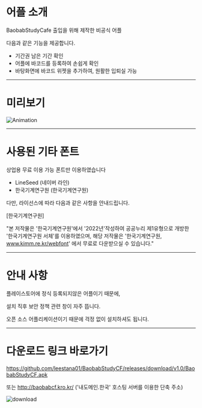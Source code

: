 # 어플 소개
BaobabStudyCafe 출입을 위해 제작한 비공식 어플

다음과 같은 기능을 제공합니다.
- 기간권 남은 기간 확인
- 어플에 바코드를 등록하여 손쉽게 확인
- 바탕화면에 바코드 위젯을 추가하여, 원활한 입퇴실 가능

---
# 미리보기
![Animation](https://user-images.githubusercontent.com/74558236/221368574-29b7c9c8-48d9-49e0-a14e-2561a1eaa4ed.gif)

---
# 사용된 기타 폰트
상업용 무료 이용 가능 폰트만 이용하였습니다
- LineSeed (네이버 라인)
- 한국기계연구원 (한국기계연구원)

다만, 라이선스에 따라 다음과 같은 사항을 안내드립니다.

[한국기계연구원]

"본 저작물은 '한국기계연구원'에서 '2022년'작성하여 공공누리 제1유형으로 개방한 '한국기계연구원 서체'를 이용하였으며,
해당 저작물은 '한국기계연구원, www.kimm.re.kr/webfont' 에서 무료로 다운받으실 수 있습니다."

---
# 안내 사항
플레이스토어에 정식 등록되지않은 어플이기 때문에,

설치 직후 보안 정책 관련 창이 자주 뜹니다.

오픈 소스 어플리케이션이기 때문에 걱정 없이 설치하셔도 됩니다.

---
# 다운로드 링크 바로가기
https://github.com/leestana01/BaobabStudyCF/releases/download/v1.0/BaobabStudyCF.apk

또는 http://baobabcf.kro.kr/ ('내도메인.한국' 호스팅 서버를 이용한 단축 주소)

![download](https://user-images.githubusercontent.com/74558236/221394334-77ee4037-e132-4a90-ada9-ab58fb1389ff.png)
